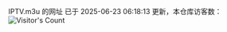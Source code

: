 IPTV.m3u 的网址 已于 2025-06-23 06:18:13 更新，本仓库访客数：![Visitor's Count](https://profile-counter.glitch.me/hero1898_tv/count.svg)

